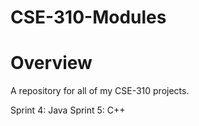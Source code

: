 # CSE-310-Modules

# Overview

A repository for all of my CSE-310 projects.

Sprint 4: Java
Sprint 5: C++
